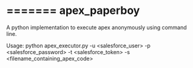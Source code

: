=======
apex_paperboy
=============

A python implementation to execute apex anonymously using command line.

Usage:
	python apex_executor.py -u <salesforce_user> -p <salesforce_password> -t <salesforce_token> -s <filename_containing_apex_code>
	
